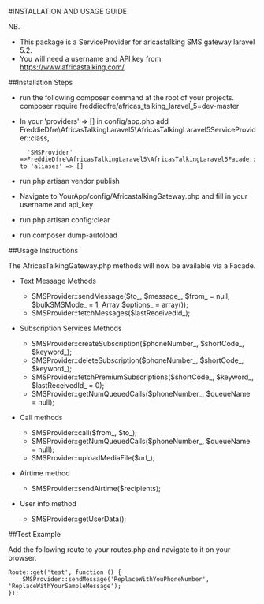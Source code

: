 #INSTALLATION AND USAGE GUIDE

NB. 
- This package is a ServiceProvider for aricastalking SMS gateway laravel 5.2.
- You will need a username and API key from https://www.africastalking.com/


##Installation Steps

- run the following composer command at the root of your projects.
        composer require freddiedfre/africas_talking_laravel_5=dev-master

- In your 'providers' => [] in config/app.php add 
        FreddieDfre\AfricasTalkingLaravel5\AfricasTalkingLaravel5ServiceProvider::class,

        'SMSProvider' =>FreddieDfre\AfricasTalkingLaravel5\AfricasTalkingLaravel5Facade::class, to 'aliases' => []
- run php artisan vendor:publish
- Navigate to YourApp/config/AfricastalkingGateway.php and fill in your username and api_key
- run php artisan config:clear
- run composer dump-autoload

##Usage Instructions

The AfricasTalkingGateway.php methods will now be available via a Facade. 
- Text Message Methods
    * SMSProvider::sendMessage($to_, $message_, $from_ = null, $bulkSMSMode_ = 1, Array $options_ = array());
    * SMSProvider::fetchMessages($lastReceivedId_);

- Subscription Services Methods
    * SMSProvider::createSubscription($phoneNumber_, $shortCode_, $keyword_);
    * SMSProvider::deleteSubscription($phoneNumber_, $shortCode_, $keyword_);
    * SMSProvider::fetchPremiumSubscriptions($shortCode_, $keyword_, $lastReceivedId_ = 0);
    * SMSProvider::getNumQueuedCalls($phoneNumber_, $queueName = null); 

- Call methods
    * SMSProvider::call($from_, $to_);
    * SMSProvider::getNumQueuedCalls($phoneNumber_, $queueName = null);		
    * SMSProvider::uploadMediaFile($url_);
   
- Airtime method
    * SMSProvider::sendAirtime($recipients);

- User info method
    * SMSProvider::getUserData();

##Test Example

Add the following route to your routes.php and navigate to it on your browser.

    Route::get('test', function () {
        SMSProvider::sendMessage('ReplaceWithYouPhoneNumber', 'ReplaceWithYourSampleMessage');
    });


